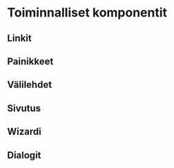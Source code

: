 # Toiminnalliset komponentit

## Linkit

## Painikkeet

## Välilehdet

## Sivutus

## Wizardi

## Dialogit